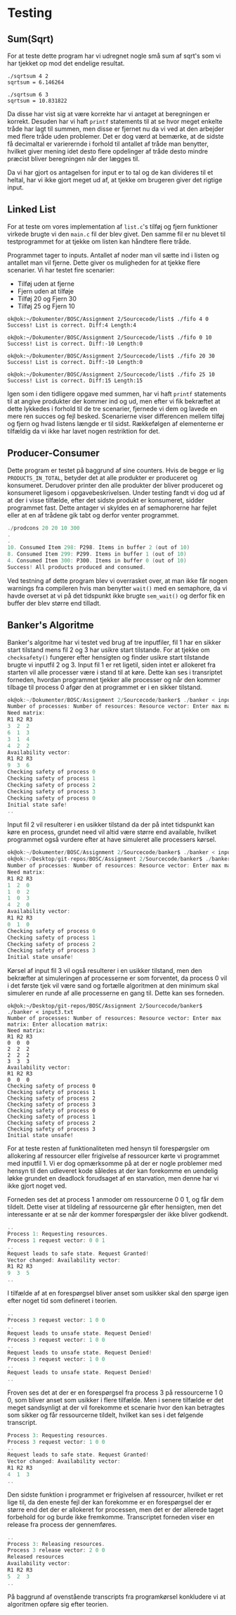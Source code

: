 # Testing

## Sum(Sqrt)
For at teste dette program har vi udregnet nogle små sum af sqrt's som vi har tjekket op mod det endelige resultat.

~~~
./sqrtsum 4 2
sqrtsum = 6.146264

./sqrtsum 6 3
sqrtsum = 10.831822
~~~

Da disse har vist sig at være korrekte har vi antaget at beregningen er korrekt. Desuden har vi haft `printf` statements til at se hvor meget enkelte tråde har lagt til summen, men disse er fjernet nu da vi ved at den arbejder med flere tråde uden problemer.
Det er dog værd at bemærke, at de sidste få decimaltal er varierernde i forhold til antallet af tråde man benytter, hvilket giver mening idet desto flere opdelinger af tråde desto mindre præcist bliver beregningen når der lægges til.

Da vi har gjort os antagelsen for input er to tal og de kan divideres til et heltal, har vi ikke gjort meget ud af, at tjekke om brugeren giver det rigtige input.

## Linked List
For at teste om vores implementation af `list.c`'s tilføj og fjern funktioner virkede brugte vi den `main.c` fil der blev givet. Den samme fil er nu blevet til testprogrammet for at tjekke om listen kan håndtere flere tråde.

Programmet tager to inputs. Antallet af noder man vil sætte ind i listen og antallet man vil fjerne. Dette giver os muligheden for at tjekke flere scenarier.
Vi har testet fire scenarier:

* Tilføj uden at fjerne
* Fjern uden at tilføje
* Tilføj 20 og Fjern 30
* Tilføj 25 og Fjern 10

~~~
ok@ok:~/Dokumenter/BOSC/Assignment 2/Sourcecode/list$ ./fifo 4 0
Success! List is correct. Diff:4 Length:4

ok@ok:~/Dokumenter/BOSC/Assignment 2/Sourcecode/list$ ./fifo 0 10
Success! List is correct. Diff:-10 Length:0

ok@ok:~/Dokumenter/BOSC/Assignment 2/Sourcecode/list$ ./fifo 20 30
Success! List is correct. Diff:-10 Length:0

ok@ok:~/Dokumenter/BOSC/Assignment 2/Sourcecode/list$ ./fifo 25 10
Success! List is correct. Diff:15 Length:15
~~~

Igen som i den tidligere opgave med summen, har vi haft `printf` statements til at angive produkter der kommer ind og ud, men efter vi fik bekræftet at dette lykkedes i forhold til de tre scenarier, fjernede vi dem og lavede en mere ren succes og fejl besked. Scenarierne viser differencen mellem tilføj og fjern og hvad listens længde er til sidst. Rækkefølgen af elementerne er tilfældig da vi ikke har lavet nogen restriktion for det.

## Producer-Consumer
Dette program er testet på baggrund af sine counters. Hvis de begge er lig `PRODUCTS_IN_TOTAL`, betyder det at alle produkter er produceret og konsumeret.
Derudover printer den alle produkter der bliver produceret og konsumeret ligesom i opgavebeskrivelsen. Under testing fandt vi dog ud af at der i visse tilfælde, efter det sidste produkt er konsumeret, sidder programmet fast. Dette antager vi skyldes en af semaphorerne har fejlet eller at en af trådene gik tabt og derfor venter programmet.

~~~c
./prodcons 20 20 10 300
.
.
10. Consumed Item 298: P298. Items in buffer 2 (out of 10)
8. Consumed Item 299: P299. Items in buffer 1 (out of 10)
4. Consumed Item 300: P300. Items in buffer 0 (out of 10)
Success! All products produced and consumed.
~~~

Ved testning af dette program blev vi overrasket over, at man ikke får nogen warnings fra compileren hvis man benytter `wait()` med en semaphore, da vi havde overset at vi på det tidspunkt ikke brugte `sem_wait()` og derfor fik en buffer der blev større end tilladt.

## Banker's Algoritme
Banker's algoritme har vi testet ved brug af tre inputfiler, fil 1 har en sikker start tilstand mens fil 2 og 3 har usikre start tilstande.
For at tjekke om `checksafety()` fungerer efter hensigten og finder usikre start tilstande brugte vi inputfil 2 og 3.
Input fil 1 er ret ligetil, siden intet er allokeret fra starten vil alle processer være i stand til at køre. Dette kan ses i transriptet forneden, hvordan programmet tjekker alle processer og når den kommer tilbage til process 0 afgør den at programmet er i en sikker tilstand.

~~~c
ok@ok:~/Dokumenter/BOSC/Assignment 2/Sourcecode/banker$ ./banker < input.txt
Number of processes: Number of resources: Resource vector: Enter max matrix: Enter allocation matrix: 
Need matrix:
R1 R2 R3 
3  2  2
6  1  3
3  1  4
4  2  2
Availability vector:
R1 R2 R3 
9  3  6
Checking safety of process 0
Checking safety of process 1
Checking safety of process 2
Checking safety of process 3
Checking safety of process 0
Initial state safe!
..
~~~

Input fil 2 vil resulterer i en usikker tilstand da der på intet tidspunkt kan køre en process, grundet need vil altid være større end available, hvilket programmet også vurdere efter at have simuleret alle processers kørsel.

~~~c
ok@ok:~/Dokumenter/BOSC/Assignment 2/Sourcecode/banker$ ./banker < input2.txt
ok@ok:~/Desktop/git-repos/BOSC/Assignment 2/Sourcecode/banker$ ./banker < input2.txt
Number of processes: Number of resources: Resource vector: Enter max matrix: Enter allocation matrix: 
Need matrix:
R1 R2 R3 
1  2  0
1  0  2
1  0  3
4  2  0
Availability vector:
R1 R2 R3 
0  1  0
Checking safety of process 0
Checking safety of process 1
Checking safety of process 2
Checking safety of process 3
Initial state unsafe!
~~~

Kørsel af input fil 3 vil også resulterer i en usikker tilstand, men den bekræfter at simuleringen af processerne er som forventet, da process 0 vil i det første tjek vil være sand og fortælle algoritmen at den minimum skal simulerer en runde af alle processerne en gang til. Dette kan ses forneden.

~~~
ok@ok:~/Desktop/git-repos/BOSC/Assignment 2/Sourcecode/banker$ ./banker < input3.txt
Number of processes: Number of resources: Resource vector: Enter max matrix: Enter allocation matrix: 
Need matrix:
R1 R2 R3 
0  0  0
2  2  2
2  2  2
3  3  3
Availability vector:
R1 R2 R3 
0  0  0
Checking safety of process 0
Checking safety of process 1
Checking safety of process 2
Checking safety of process 3
Checking safety of process 0
Checking safety of process 1
Checking safety of process 2
Checking safety of process 3
Initial state unsafe!
~~~

For at teste resten af funktionaliteten med hensyn til forespørgsler om allokering af ressourcer eller frigivelse af ressourcer kørte vi programmet med inputfil 1.
Vi er dog opmærksomme på at der er nogle problemer med hensyn til den udleveret kode således at der kan forekomme en uendelig løkke grundet en deadlock forudsaget af en starvation, men denne har vi ikke gjort noget ved.

Forneden ses det at process 1 anmoder om ressourcerne 0 0 1, og får dem tildelt. Dette viser at tildeling af ressourcerne går efter hensigten, men det interessante er at se når der kommer forespørgsler der ikke bliver godkendt.

~~~c
..
Process 1: Requesting resources.
Process 1 request vector: 0 0 1 
..
Request leads to safe state. Request Granted!
Vector changed: Availability vector:
R1 R2 R3 
9  3  5
..
~~~

I tilfælde af at en forespørgsel bliver anset som usikker skal den spørge igen efter noget tid som defineret i teorien.

~~~c
..
Process 3 request vector: 1 0 0 
..
Request leads to unsafe state. Request Denied!
Process 3 request vector: 1 0 0 
..
Request leads to unsafe state. Request Denied!
Process 3 request vector: 1 0 0 
..
Request leads to unsafe state. Request Denied!
..
~~~

Froven ses det at der er en forespørgsel fra process 3 på ressourcerne 1 0 0, som bliver anset som usikker i flere tilfælde. Men i senere tilfælde er det meget sandsynligt at der vil forekomme et scenarie hvor den kan betragtes som sikker og får ressourcerne tildelt, hvilket kan ses i det følgende transcript.

~~~c
Process 3: Requesting resources.
Process 3 request vector: 1 0 0 
..
Request leads to safe state. Request Granted!
Vector changed: Availability vector:
R1 R2 R3 
4  1  3
..
~~~

Den sidste funktion i programmet er frigivelsen af ressourcer, hvilket er ret lige til, da den eneste fejl der kan forekomme er en forespørgsel der er større end det der er allokeret for processen, men det er der allerede taget forbehold for og burde ikke fremkomme. Transcriptet forneden viser en release fra process  der gennemføres.

~~~c
..
Process 3: Releasing resources.
Process 3 release vector: 2 0 0 
Released resources
Availability vector:
R1 R2 R3 
5  2  3 
..
~~~

På baggrund af ovenstående transcripts fra programkørsel konkludere vi at algoritmen opføre sig efter teorien.



